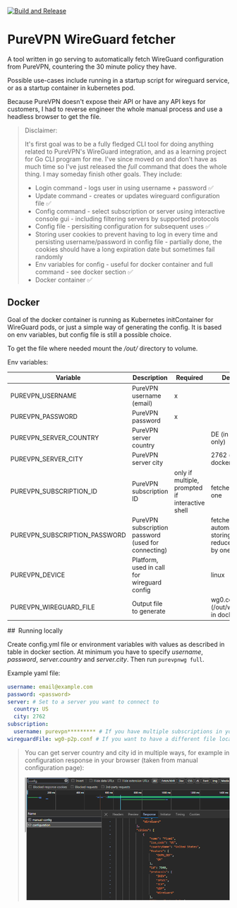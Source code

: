 [![Build and Release](https://github.com/Rikpat/purevpnwg/actions/workflows/build-release.yml/badge.svg)](https://github.com/Rikpat/purevpnwg/actions/workflows/build-release.yml)

# PureVPN WireGuard fetcher

A tool written in go serving to automatically fetch WireGuard configuration from PureVPN, countering the 30 minute policy they have.

Possible use-cases include running in a startup script for wireguard service, or as a startup container in kubernetes pod. 

Because PureVPN doesn't expose their API or have any API keys for customers, I had to reverse engineer the whole manual process and use a headless browser to get the file.

> Disclaimer:
> 
> It's first goal was to be a fully fledged CLI tool for doing anything related to PureVPN's WireGuard integration, and as a learning project for Go CLI program for me. I've since moved on and don't have as much time so I've just released the *full* command that does the whole thing. I may someday finish other goals. They include:
>
> - Login command - logs user in using username + password ✅
> - Update command - creates or updates wireguard configuration file ✅
> - Config command - select subscription or server using interactive console gui - including filtering servers by supported protocols
> - Config file - persisiting configuration for subsequent uses ✅
> - Storing user cookies to prevent having to log in every time and persisting username/password in config file - partially done, the cookies should have a long expiration date but sometimes fail randomly
> - Env variables for config - useful for docker container and full command - see docker section ✅
> - Docker container ✅

## Docker

Goal of the docker container is running as Kubernetes initContainer for WireGuard pods, or just a simple way of generating the config. It is based on env variables, but config file is still a possible choice.

To get the file where needed mount the */out/* directory to volume. 

Env variables:

| Variable                      | Description                                         | Required                                            | Default                                             | Config Equivalent     |
|-------------------------------|-----------------------------------------------------|-----------------------------------------------------|-----------------------------------------------------|-----------------------|
| PUREVPN_USERNAME              | PureVPN username (email)                            | x                                                   |                                                     | username              |
| PUREVPN_PASSWORD              | PureVPN password                                    | x                                                   |                                                     | password              |
| PUREVPN_SERVER_COUNTRY        | PureVPN server country                              |                                                     | DE (in docker only)                                 | server.country        |
| PUREVPN_SERVER_CITY           | PureVPN server city                                 |                                                     | 2762 (in docker only)                               | server.city           |
| PUREVPN_SUBSCRIPTION_ID       | PureVPN subscription ID                             | only if multiple, prompted if interactive shell     | fetched if only one                                 | subscription.username |
| PUREVPN_SUBSCRIPTION_PASSWORD | PureVPN subscription password (used for connecting) |                                                     | fetched automatically, storing reduces calls by one | subscription.password |
| PUREVPN_DEVICE                | Platform, used in call for wireguard config         |                                                     | linux                                               | device                |
| PUREVPN_WIREGUARD_FILE        | Output file to generate                             |                                                     | wg0.conf (/out/wg0.conf in docker)                  | wireguardFile         |


## Running locally

Create config.yml file or environment variables with values as described in table in docker section. At minimum you have to specify *username*, *password*, *server.country* and *server.city*. Then run `purevpnwg full`.

Example yaml file:

```yaml
username: email@example.com
password: <password>
server: # Set to a server you want to connect to
  country: US 
  city: 2762
subscription:
  username: purevpn********* # If you have multiple subscriptions in your account
wireguardFile: wg0-p2p.conf # If you want to have a different file location
```

> You can get server country and city id in multiple ways, for example in configuration response in your browser (taken from manual configuration page):
>
> ![server id](docs/images/serverID.png)